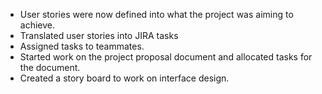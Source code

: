 - User stories were now defined into what the project was aiming to achieve.
- Translated user stories into JIRA tasks
- Assigned tasks to teammates.
- Started work on the project proposal document and allocated tasks for the document.
- Created a story board to work on interface design.